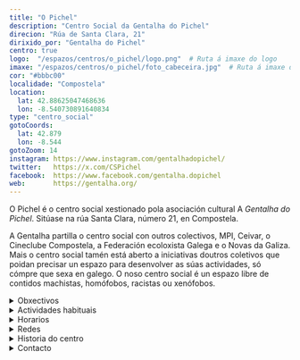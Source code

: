 ```yaml
---
title: "O Pichel"
description: "Centro Social da Gentalha do Pichel"
direcion: "Rúa de Santa Clara, 21"
dirixido_por: "Gentalha do Pichel"
centro: true
logo:  "/espazos/centros/o_pichel/logo.png"  # Ruta á imaxe do logo
imaxe: "/espazos/centros/o_pichel/foto_cabeceira.jpg"  # Ruta á imaxe de fondo
cor: "#bbbc00"
localidade: "Compostela"
location:
  lat: 42.88625047468636
  lon: -8.540730891640834
type: "centro_social"
gotoCoords:
  lat: 42.879
  lon: -8.544
gotoZoom: 14
instagram: https://www.instagram.com/gentalhadopichel/
twitter:   https://x.com/CSPichel
facebook:  https://www.facebook.com/gentalha.dopichel
web:       https://gentalha.org/
---
```


O Pichel é o centro social xestionado pola asociación cultural A *Gentalha do Pichel*. Sitúase na rúa Santa Clara, número 21, en Compostela.

A Gentalha partilla o centro social con outros colectivos, MPI, Ceivar, o Cineclube Compostela, a Federación ecoloxista Galega e o Novas da Galiza. Mais o centro social tamén está aberto a iniciativas doutros coletivos que poidan precisar un espazo para desenvolver as súas actividades, só cómpre que sexa en galego. O noso centro social é un espazo libre de contidos machistas, homófobos, racistas ou xenófobos.

<details>
  <summary>Obxectivos</summary>
  <ul>
    <li>Obxectivo 1</li>
    <li>Obxectivo 2</li>
    <li>Obxectivo 3</li>
  </ul>
</details>

<details>
  <summary>Actividades habituais</summary>
  <p>No Centro Social organizamos unha ampla variedade de actividades:</p>
  <ul>
    <li>Talleres</li>
    <li>Charlas</li>
    <li>Proxeccións</li>
    <li>Xuntanzas</li>
  </ul>
</details>

<details>
  <summary>Horarios</summary>
  <p>Os horarios habituais do centro son os seguintes:</p>
  <ul>
    <li><strong>Luns a venres:</strong> 16:00 - 21:00.</li>
    <li><strong>Sábados:</strong> 10:00 - 14:00 e 16:00 - 20:00.</li>
    <li><strong>Domingos:</strong> Pechado, excepto para eventos programados.</li>
  </ul>
</details>

<details>
  <summary>Redes</summary>
  <p>Coñécenos a través de:</p>
  <ul>
    <li>Instragram</li>
    <li>Twiter/X</li>
    <li>Facebook</li>
    <li>Bluesky</li>
  </ul>
</details>

<details>
  <summary>Historia do centro</summary>
  <p></p>
</details>

<details>
  <summary>Contacto</summary>
  <p>Podes contactar connosco a través de:</p>
  <ul>
    <li>Email: contacto@email.com</li>
    <li>Teléfono: 111 111 111</li>
    <li>Enderezo: - </li>
  </ul>
</details>
